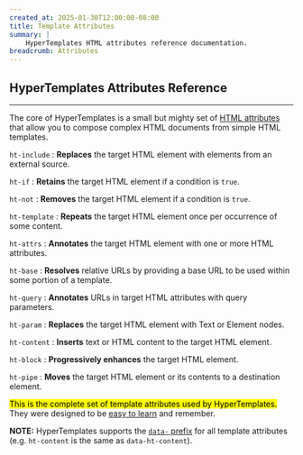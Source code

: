 ```yaml
---
created_at: 2025-01-30T12:00:00-08:00
title: Template Attributes
summary: |
    HyperTemplates HTML attributes reference documentation.
breadcrumb: Attributes
---
```


## HyperTemplates Attributes Reference
--------------------------------------

The core of HyperTemplates is a small but mighty set of [HTML attributes] that allow you to compose complex HTML documents from simple HTML templates.

`ht-include`
: **Replaces** the target HTML element with elements from an external source.

  <learn-more ht-block href='./ht-include/'></learn-more>

`ht-if`
: **Retains** the target HTML element if a condition is `true`.

  <learn-more ht-block href='./ht-if/'></learn-more>

`ht-not`
: **Removes** the target HTML element if a condition is `true`.

  <learn-more ht-block href='./ht-not/'></learn-more>

`ht-template`
: **Repeats** the target HTML element once per occurrence of some content.

  <learn-more ht-block href='./ht-template/'></learn-more>

`ht-attrs`
: **Annotates** the target HTML element with one or more HTML attributes.

  <learn-more ht-block href='./ht-attrs/'></learn-more>

`ht-base`
: **Resolves** relative URLs by providing a base URL to be used within some portion of a template.

  <learn-more ht-block href='./ht-base/'></learn-more>

`ht-query`
: **Annotates** URLs in target HTML attributes with query parameters.

  <learn-more ht-block href='./ht-query/'></learn-more>

`ht-param`
: **Replaces** the target HTML element with Text or Element nodes.
  
  <learn-more ht-block href='./ht-param/'></learn-more>

`ht-content`
: **Inserts** text or HTML content to the target HTML element.
  
  <learn-more ht-block href='./ht-content/'></learn-more>

`ht-block`
: **Progressively enhances** the target HTML element.

  <learn-more ht-block href='./ht-block/'></learn-more>

`ht-pipe`
: **Moves** the target HTML element or its contents to a destination element.

  <learn-more ht-block href='./ht-pipe/'></learn-more>

<mark>This is the complete set of template attributes used by HyperTemplates.</mark>
They were designed to be [easy to learn] and remember.

<doc-quote ht-block notice>

**NOTE:** HyperTemplates supports the [`data-` prefix] for all template attributes (e.g. `ht-content` is the same as `data-ht-content`).

</doc-quote>

<!-- Links -->
[HTML attributes]: https://developer.mozilla.org/en-US/docs/Web/HTML/Attributes
[easy to learn]: /docs/tutorials/getting-started/
[`data-` prefix]: https://developer.mozilla.org/en-US/docs/Learn_web_development/Howto/Solve_HTML_problems/Use_data_attributes
